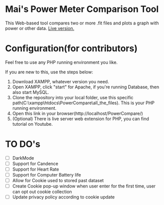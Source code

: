 # Mai's Power Meter Comparison Tool

This Web-based tool compares two or more .fit files and plots a graph with power or other data. [Live version.](https://maigod.net/PowerCompare/)

#  Configuration(for contributors)
Feel free to use any PHP running environment you like. 

If you are new to this, use the steps below:

 1. Download XAMPP, whatever version you need.
 2. Open XAMPP, click "start" for Apache, if you're running Database, then also start MySQL.
 3. Clone the repository into your local folder, use this specific path(C:\xampp\htdocs\PowerCompare\all_the_files). This is your PHP running environment.
 4. Open this link in your browser(http://localhost/PowerCompare/)
 5. (Optional) There is live server web extension for PHP, you can find tutorial on Youtube.


#  TO DO's

 - [ ] DarkMode
 - [ ] Support for Candence
 - [ ] Support for Heart Rate
 - [ ] Support for Computer Battery life
 - [ ] Allow for Cookie used to stored past dataset
 - [ ] Create Cookie pop-up window when user enter for the first time, user can opt out cookie collection 
 - [ ] Update privacy policy according to cookie update
